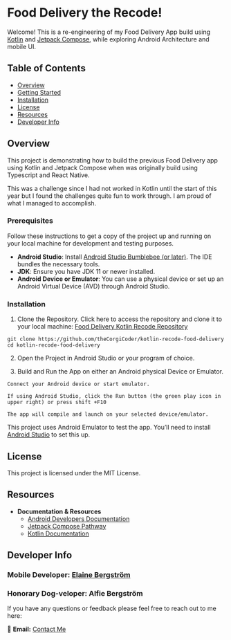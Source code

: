 
# Food Delivery the Recode!

Welcome! This is a re-engineering of my Food Delivery App build using [Kotlin](https://kotlinlang.org) 
and [Jetpack Compose](https://developer.android.com/jetpack/compose), while exploring Android Architecture and mobile UI.

## Table of Contents

- [Overview](#overview)
- [Getting Started](#getting-started)
- [Installation](#installation)
- [License](#license)
- [Resources](#resources)
- [Developer Info](#developer-info)

## Overview

This project is demonstrating how to build the previous Food Delivery app using Kotlin and Jetpack Compose when was originally
build using Typescript and React Native. 

This was a challenge since I had not worked in Kotlin until the start of this year but I found the challenges quite fun to work through. I am
proud of what I managed to accomplish.


### Prerequisites

Follow these instructions to get a copy of the project up and running on your local machine for development and testing purposes.

- **Android Studio**: Install [Android Studio Bumblebee (or later)](https://developer.android.com/studio). The IDE bundles the necessary tools.
- **JDK**: Ensure you have JDK 11 or newer installed.
- **Android Device or Emulator**: You can use a physical device or set up an Android Virtual Device (AVD) through Android Studio.

### Installation

1. Clone the Repository. Click here to access the repository and clone it to your
   local machine: [Food Delivery Kotlin Recode Repository](https://github.com/theCorgiCoder/kotlin-recode-food-delivery)

```
git clone https://github.com/theCorgiCoder/kotlin-recode-food-delivery
cd kotlin-recode-food-delivery

```

2. Open the Project in Android Studio or your program of choice.

3. Build and Run the App on either an Android physical Device or Emulator.

```
Connect your Android device or start emulator.

If using Android Studio, click the Run button (the green play icon in upper right) or press shift +F10

The app will compile and launch on your selected device/emulator.
```

This project uses Android Emulator to test the app. You’ll need to install [Android Studio](https://developer.android.com/studio) to set this up.

## License
This project is licensed under the MIT License. 


## Resources

- **Documentation & Resources**
    - [Android Developers Documentation](https://developer.android.com/)
    - [Jetpack Compose Pathway](https://developer.android.com/jetpack/compose/tutorial)
    - [Kotlin Documentation](https://kotlinlang.org/docs/home.html)


## Developer Info

### Mobile Developer: [Elaine Bergström](https://se.linkedin.com/in/elaine-bergstrom)

### Honorary Dog-veloper: Alfie Bergström

If you have any questions or feedback please feel free to reach out to me here:

📧 **Email:** [Contact Me](elainebergstrom26@gmail.com)
